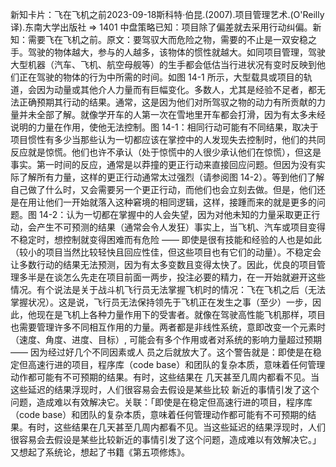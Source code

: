 

新知卡片：飞在飞机之前2023-09-18斯科特·伯昆.(2007).项目管理艺术.(O'Reilly 译).东南大学出版社 => 1401 中盘策略已知：项目除了偏差就去采用行动纠偏。新知：需要飞在飞机之前。原文：要驾驭大而危险之物，需要的不止是一双安稳之手。驾驶的物体越大，参与的人越多，该物体的惯性就越大。如同项目管理，驾驶大型机器（汽车、飞机、航空母舰等）的生手都会低估当行进状况有变时反映到他们正在驾驶的物体的行为中所需的时间。如图 14-1 所示，大型载具或项目的轨道，会因为动量或其他介人力量而有巨幅变化。多数人，尤其是经验不足者，都无法正确预期其行动的结果。通常，这是因为他们对所驾驭之物的动力有所贡献的力量并未全部了解。就像学开车的人第一次在雪地里开车都会打滑，因为有太多未经说明的力量在作用，使他无法控制。图 14-1：相同行动可能有不同结果，取决于项目惯性有多少当那些认为一切都应该在掌控中的人发现失去控制时，他们的共同反应就是惊慌。他们也许不承认（处于惊慌中的人很少承认他们在惊慌），但这是事实。第一时间的反应，通常是以莽撞的更正行动来直接回应问题。但因为没有实际了解所有力量，这样的更正行动通常太过强烈（请参阅图 14-2）。等到他们了解自己做了什么时，又会需要另一个更正行动，而他们也会立刻去做。但是，他们还是在用让他们一开始就落入这种窘境的相同逻辑，这样，接踵而来的就是更多的问题。图 14-2：认为一切都在掌握中的人会失望，因为对他未知的力量采取更正行动，会产生不可预测的结果（通常会令人发狂）事实上，当飞机、汽车或项目变得不稳定时，想控制就变得困难而有危险 —— 即使是很有技能和经验的人也是如此（较小的项目当然比较轻快且回应性佳，但这些项目也有它们的动量）。不稳定会让多数行动的结果无法预测，因为有太多变数且变得太快了。因此，优良的项目管理多半是在谈怎么先走在项目前面一两步，投注必要的精力，在一开始就避开这些情况。有个说法是关于战斗机飞行员无法掌握飞机时的情况：飞在飞机之后（无法掌握状况）。这是说，飞行员无法保持领先于飞机正在发生之事（至少）一步，因此，他现在是飞机上各种力量作用下的受害者。就像在驾驶高性能飞机那样，项目也需要管理许多不同相互作用的力量。两者都是非线性系统，意即改变一个元素时（速度、角度、进度、目标）, 可能会有多个作用或者对系统的影响力量超过预期 —— 因为经过好几个不同因素或人 员之后就放大了。这个警告就是：即使是在稳定但高速行进的项目，程序库（code base）和团队的复杂本质，意味着任何管理动作都可能有不可预期的结果。有时，这些结果在 几天甚至几周内都看不见。当这些延迟的结果浮现时，人们很容易会去假设是某些比较 新近的事情引发了这个问题，造成难以有效解决它。关联：「即使是在稳定但高速行进的项目，程序库（code base）和团队的复杂本质，意味着任何管理动作都可能有不可预期的结果。有时，这些结果在几天甚至几周内都看不见。当这些延迟的结果浮现时，人们很容易会去假设是某些比较新近的事情引发了这个问题，造成难以有效解决它。」又想起了系统论，想起了书籍《第五项修炼》。
